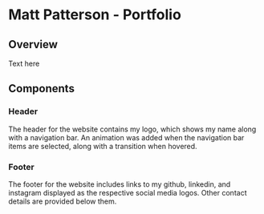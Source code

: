 # Matt Patterson - Portfolio

## Overview
Text here

## Components

### Header
The header for the website contains my logo, which shows my name along with a navigation bar. An animation was added when the navigation bar items are selected, along with a transition when hovered.

### Footer
The footer for the website includes links to my github, linkedin, and instagram displayed as the respective social media logos. Other contact details are provided below them.

